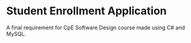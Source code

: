 # Student Enrollment Application
A final requirement for CpE Software Design course made using C# and MySQL.
